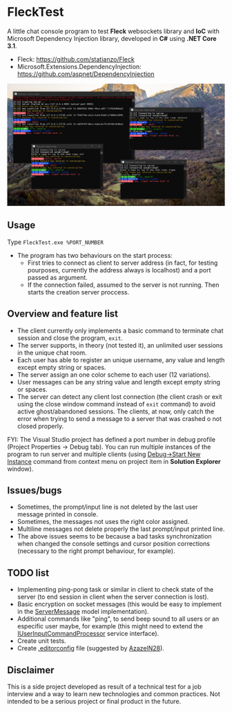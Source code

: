 # FleckTest
A little chat console program to test __Fleck__ websockets library and __IoC__ with Microsoft Dependency Injection library, developed in __C#__ using __.NET Core 3.1__.

* Fleck: https://github.com/statianzo/Fleck
* Microsoft.Extensions.DependencyInjection: https://github.com/aspnet/DependencyInjection

![FleckTest.jpg](https://github.com/VisualStudioEX3/FleckTest/blob/master/FleckTest.jpg)

## Usage
Type `FleckTest.exe %PORT_NUMBER`

* The program has two behaviours on the start process:
  * First tries to connect as client to server address (in fact, for testing pourposes, currently the address always is localhost) and a port passed as argument.
  * If the connection failed, assumed to the server is not running. Then starts the creation server proccess.

## Overview and feature list
* The client currently only implements a basic command to terminate chat session and close the program, `exit`.
* The server supports, in theory (not tested it), an unlimited user sessions in the unique chat room.
* Each user has able to register an unique username, any value and length except empty string or spaces.
* The server assign an one color scheme to each user (12 variations).
* User messages can be any string value and length except empty string or spaces.
* The server can detect any client lost connection (the client crash or exit using the close window command instead of `exit` command) to avoid active ghost/abandoned sessions. The clients, at now, only catch the error when trying to send a message to a server that was crashed o not closed properly.

FYI: The Visual Studio project has defined a port number in debug profile (Project Properties -> Debug tab). You can run multiple instances of the program to run server and multiple clients (using [Debug->Start New Instance](https://docs.microsoft.com/en-us/visualstudio/debugger/debug-multiple-processes?view=vs-2019) command from context menu on project item in __Solution Explorer__ window).

## Issues/bugs
* Sometimes, the prompt/input line is not deleted by the last user message printed in console.
* Sometimes, the messages not uses the right color assigned.
* Multiline messages not delete properly the last prompt/input printed line.
* The above issues seems to be because a bad tasks synchronization when changed the console settings and cursor position corrections (necessary to the right prompt behaviour, for example).

## TODO list
* Implementing ping-pong task or similar in client to check state of the server (to end session in client when the server connection is lost).
* Basic encryption on socket messages (this would be easy to implement in the [ServerMessage](https://github.com/VisualStudioEX3/FleckTest/blob/master/FleckTest/Models/ServerMessage.cs) model implementation).
* Additional commands like "ping", to send beep sound to all users or an especific user maybe, for example (this might need to extend the [IUserInputCommandProcessor](https://github.com/VisualStudioEX3/FleckTest/blob/master/FleckTest/Interfaces/IUserInputCommandProcessor.cs) service interface).
* Create unit tests.
* Create [.editorconfig](https://docs.microsoft.com/es-es/visualstudio/ide/create-portable-custom-editor-options?view=vs-2019) file (suggested by [AzazelN28](https://github.com/AzazelN28)).

## Disclaimer
This is a side project developed as result of a technical test for a job interview and a way to learn new technologies and common practices. Not intended to be a serious project or final product in the future.
